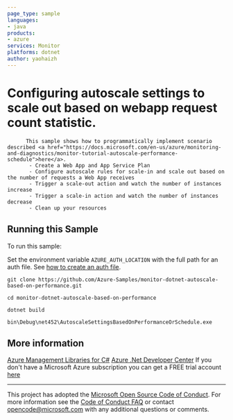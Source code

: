 ```yaml
---
page_type: sample
languages:
- java
products:
- azure
services: Monitor
platforms: dotnet
author: yaohaizh
---
```


# Configuring autoscale settings to scale out based on webapp request count statistic. #

          This sample shows how to programmatically implement scenario described <a href="https://docs.microsoft.com/en-us/azure/monitoring-and-diagnostics/monitor-tutorial-autoscale-performance-schedule">here</a>.
           - Create a Web App and App Service Plan
           - Configure autoscale rules for scale-in and scale out based on the number of requests a Web App receives
           - Trigger a scale-out action and watch the number of instances increase
           - Trigger a scale-in action and watch the number of instances decrease
           - Clean up your resources


## Running this Sample ##

To run this sample:

Set the environment variable `AZURE_AUTH_LOCATION` with the full path for an auth file. See [how to create an auth file](https://github.com/Azure/azure-libraries-for-net/blob/master/AUTH.md).

    git clone https://github.com/Azure-Samples/monitor-dotnet-autoscale-based-on-performance.git

    cd monitor-dotnet-autoscale-based-on-performance

    dotnet build

    bin\Debug\net452\AutoscaleSettingsBasedOnPerformanceOrSchedule.exe

## More information ##

[Azure Management Libraries for C#](https://github.com/Azure/azure-sdk-for-net/tree/Fluent)
[Azure .Net Developer Center](https://azure.microsoft.com/en-us/develop/net/)
If you don't have a Microsoft Azure subscription you can get a FREE trial account [here](http://go.microsoft.com/fwlink/?LinkId=330212)

---

This project has adopted the [Microsoft Open Source Code of Conduct](https://opensource.microsoft.com/codeofconduct/). For more information see the [Code of Conduct FAQ](https://opensource.microsoft.com/codeofconduct/faq/) or contact [opencode@microsoft.com](mailto:opencode@microsoft.com) with any additional questions or comments.
